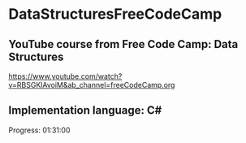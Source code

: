# DataStructuresFreeCodeCamp
## YouTube course from Free Code Camp: Data Structures
https://www.youtube.com/watch?v=RBSGKlAvoiM&ab_channel=freeCodeCamp.org

## Implementation language: C#

Progress: 01:31:00
